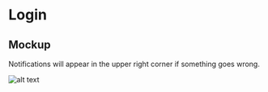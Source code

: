 # Login

## Mockup
Notifications will appear in the upper right corner if something goes wrong.


![alt text][login_mockup]

[login_mockup]: /login_mockup.png "Login mockup"